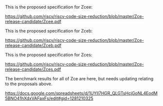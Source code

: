 This is the proposed specification for Zcee:

https://github.com/riscv/riscv-code-size-reduction/blob/master/Zce-release-candidate/Zcee.pdf

This is the proposed specification for Zceb:

https://github.com/riscv/riscv-code-size-reduction/blob/master/Zce-release-candidate/Zceb.pdf

This is the proposed specification for Zces:

https://github.com/riscv/riscv-code-size-reduction/blob/master/Zce-release-candidate/Zces.pdf


The benchmark results for all of Zce are here, but needs updating relating to the proposals above.

https://docs.google.com/spreadsheets/d/1UYll7HGR_QLGTsHcjGoNL4EodM5BNO41hXdxVAFaxFs/edit#gid=1281210325
